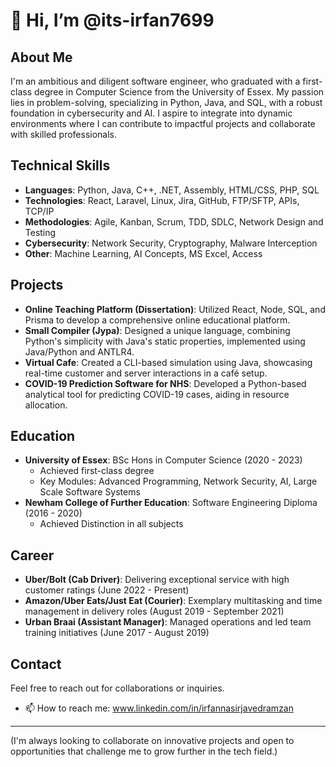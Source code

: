# 👋 Hi, I’m @its-irfan7699

## About Me
I'm an ambitious and diligent software engineer, who graduated with a first-class degree in Computer Science from the University of Essex. My passion lies in problem-solving, specializing in Python, Java, and SQL, with a robust foundation in cybersecurity and AI. I aspire to integrate into dynamic environments where I can contribute to impactful projects and collaborate with skilled professionals.

## Technical Skills
- **Languages**: Python, Java, C++, .NET, Assembly, HTML/CSS, PHP, SQL
- **Technologies**: React, Laravel, Linux, Jira, GitHub, FTP/SFTP, APIs, TCP/IP
- **Methodologies**: Agile, Kanban, Scrum, TDD, SDLC, Network Design and Testing
- **Cybersecurity**: Network Security, Cryptography, Malware Interception
- **Other**: Machine Learning, AI Concepts, MS Excel, Access

## Projects
- **Online Teaching Platform (Dissertation)**: Utilized React, Node, SQL, and Prisma to develop a comprehensive online educational platform.
- **Small Compiler (Jypa)**: Designed a unique language, combining Python's simplicity with Java's static properties, implemented using Java/Python and ANTLR4.
- **Virtual Cafe**: Created a CLI-based simulation using Java, showcasing real-time customer and server interactions in a café setup.
- **COVID-19 Prediction Software for NHS**: Developed a Python-based analytical tool for predicting COVID-19 cases, aiding in resource allocation.

## Education
- **University of Essex**: BSc Hons in Computer Science (2020 - 2023)
  - Achieved first-class degree
  - Key Modules: Advanced Programming, Network Security, AI, Large Scale Software Systems
- **Newham College of Further Education**: Software Engineering Diploma (2016 - 2020)
  - Achieved Distinction in all subjects

## Career
- **Uber/Bolt (Cab Driver)**: Delivering exceptional service with high customer ratings (June 2022 - Present)
- **Amazon/Uber Eats/Just Eat (Courier)**: Exemplary multitasking and time management in delivery roles (August 2019 - September 2021)
- **Urban Braai (Assistant Manager)**: Managed operations and led team training initiatives (June 2017 - August 2019)

## Contact
Feel free to reach out for collaborations or inquiries.
- 📫 How to reach me: www.linkedin.com/in/irfannasirjavedramzan



---

(I'm always looking to collaborate on innovative projects and open to opportunities that challenge me to grow further in the tech field.)

